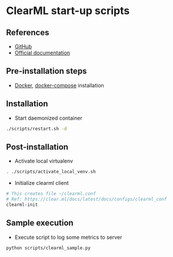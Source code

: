 # ClearML start-up scripts

## References

- [GitHub](https://github.com/allegroai/clearml-server)
- [Official documentation](https://clear.ml/docs/latest/docs/deploying_clearml/clearml_server/)

## Pre-installation steps

- [Docker](https://docs.docker.com/engine/install/ubuntu/), [docker-compose](https://docs.docker.com/compose/install/) installation

## Installation

- Start daemonized container

```bash
./scripts/restart.sh -d
```

## Post-installation

- Activate local virtualenv

```bash
. ./scripts/activate_local_venv.sh
```

- Initialize clearml client

```bash
# This creates file ~/clearml.conf
# Ref: https://clear.ml/docs/latest/docs/configs/clearml_conf
clearml-init
```

## Sample execution

- Execute script to log some metrics to server

```bash
python scripts/clearml_sample.py
```
